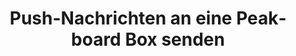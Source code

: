---
layout: article
title: Push-Nachrichten an eine Peakboard Box senden
description: 
  - Diese Vorlag ist ein Teil des Artikels "Push-Nachrichten auf das Peakboard senden", welchen Sie auf unserer Help Website finden können&#58; https://help.peakboard.com/misc/de-push-nachrichten.html
  - Es zeigt beispielhaft auf, wie man http Meldungen an eine Peakboard Box senden kann.
lang: de
weight: 200
isDraft: false
ref: Example_Push_Messages
category:
    - Scripting
image: Example_Push_Messages_EN.png
download: Example_Push_Messages_EN.pbmx
overview_description:
overview_benefits:
overview_data_sources:
---